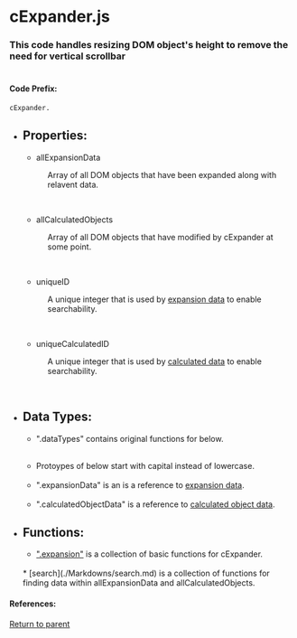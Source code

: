 # <a id="title"/> cExpander.js
### <a id="description"/> This code handles resizing DOM object's height to remove the need for vertical scrollbar
#

#### <a id="codeprefix"/> Code Prefix:
    cExpander.  

* <a id="properties"/> <h2> Properties: </h2>

  * <a id="allexpansiondata"/> allExpansionData <p style="padding-left: 20px;"> Array of all DOM objects that have been expanded along with relavent data. </p> <br>

  * <a id="allcalculatedobjects"/> allCalculatedObjects <p style="padding-left: 20px;"> Array of all DOM objects that have modified by cExpander at some point. </p> <br>

  * <a id="uniqueid"/> uniqueID <p style="padding-left: 20px;"> A unique integer that is used by [expansion data](#expansiondata) to enable searchability. </p> <br>

  * <a id="uniquecalculatedid"/> uniqueCalculatedID <p style="padding-left: 20px;"> A unique integer that is used by [calculated data](#calculateddata) to enable searchability. </p> <br>

* <a id="datatypes"/> <h2> Data Types: </h2>

	* ".dataTypes" contains original functions for below.
  <br>

	* Protoypes of below start with capital instead of lowercase.
  <br>

	* ".expansionData" is an is a reference to [expansion data](./Markdowns/expansionData.md).
  <br>

	* ".calculatedObjectData" is a reference to [calculated object data](./Markdowns/calculatedObjectData.md).

* <a id="functions"/> <h2> Functions: </h2>

  * [".expansion"](./Markdowns/expansion.md) is a collection of basic functions for cExpander.
  <br>
  * [search](./Markdowns/search.md) is a collection of functions for finding data within allExpansionData and allCalculatedObjects.

#### References: 
  
[Return to parent](/README.md)